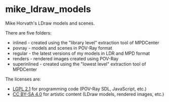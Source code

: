 # mike_ldraw_models
Mike Horvath's LDraw models and scenes.

There are five folders:

* inlined - created using the "library level" extraction tool of MPDCenter
* povray - models and scenes in POV-Ray format
* regular - the latest versions of my models in LDR and MPD format
* renders - rendered images created using POV-Ray
* superinlined - created using the "lowest level" extraction tool of MPDCenter


The licenses are:

* [LGPL 2.1](https://www.gnu.org/licenses/old-licenses/lgpl-2.1.en.html) for programming code (POV-Ray SDL, JavaScript, etc.)
* [CC BY-SA 4.0](https://creativecommons.org/licenses/by-sa/4.0/legalcode) for artistic content (LDraw models, rendered images, etc.)
